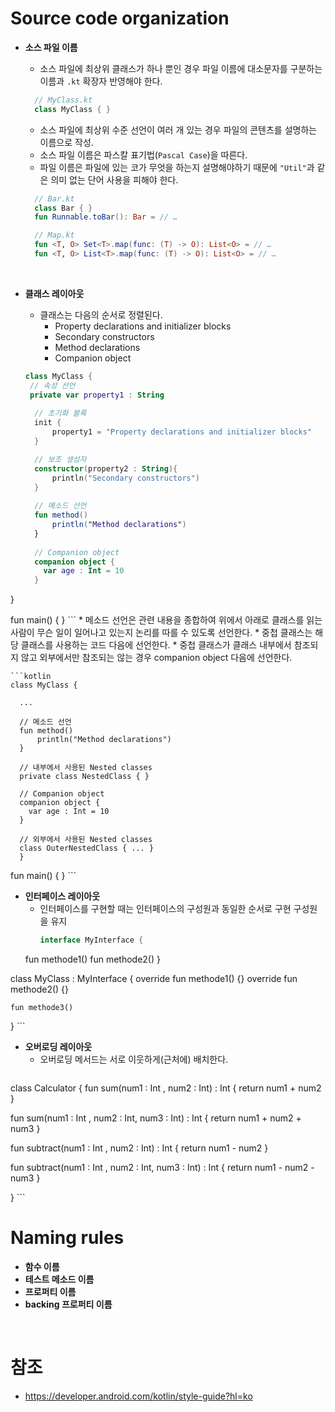 # Source code organization
  * **소스 파일 이름**
    * 소스 파일에 최상위 클래스가 하나 뿐인 경우 파일 이름에 대소문자를 구분하는 이름과 ```.kt``` 확장자 반영해야 한다.
    ```kotlin
      // MyClass.kt
      class MyClass { }
    ```
    * 소스 파일에 최상위 수준 선언이 여러 개 있는 경우 파일의 콘텐츠를 설명하는 이름으로 작성.
    * 소스 파일 이름은 파스칼 표기법(```Pascal Case```)을 따른다.
    * 파일 이름은 파일에 있는 코가 무엇을 하는지 설명해야하기 때문에  ```"Util"```과 같은 의미 없는 단어 사용을 피해야 한다.
    ```kotlin
      // Bar.kt
      class Bar { }
      fun Runnable.toBar(): Bar = // …

      // Map.kt
      fun <T, O> Set<T>.map(func: (T) -> O): List<O> = // …
      fun <T, O> List<T>.map(func: (T) -> O): List<O> = // …
    ```
    <br>

  * **클래스 레이아웃**
    * 클래스는 다음의 순서로 정렬된다. 
      * Property declarations and initializer blocks
      * Secondary constructors
      * Method declarations
      * Companion object
     
    ```kotlin
    class MyClass {
     // 속성 선언
     private var property1 : String 
      
      // 초기화 블록    
      init {
          property1 = "Property declarations and initializer blocks"
      }
    
      // 보조 생성자
      constructor(property2 : String){
          println("Secondary constructors")
      }
      
      // 메소드 선언
      fun method() 
          println("Method declarations")
      }
   
      // Companion object
      companion object {
        var age : Int = 10
      }
}

  fun main() {
  }
    ```
    * 메소드 선언은 관련 내용을 종합하여 위에서 아래로 클래스를 읽는 사람이 무슨 일이 일어나고 있는지 논리를 따를 수 있도록 선언한다.
    * 중첩 클래스는 해당 클래스를 사용하는 코드 다음에 선언한다.
    * 중첩 클래스가 클래스 내부에서 참조되지 않고 외부에서만 참조되는 않는 경우 companion object 다음에 선언한다.


    ```kotlin
    class MyClass {
     
      ... 

      // 메소드 선언
      fun method() 
          println("Method declarations")
      }
   
      // 내부에서 사용된 Nested classes
      private class NestedClass { }
 
      // Companion object
      companion object {
        var age : Int = 10
      }

      // 외부에서 사용된 Nested classes 
      class OuterNestedClass { ... }
      }

  fun main() {
  }
    ```
     <br>

  * **인터페이스 레이아웃**
    * 인터페이스를 구현할 때는 인터페이스의 구성원과 동일한 순서로 구현 구성원을 유지
        ```kotlin
        interface MyInterface {
    fun methode1()
    fun methode2()
}

class MyClass : MyInterface {
    override fun methode1() {}
    override fun methode2() {}
    
    fun methode3()
}
        ```
    <br>

  * **오버로딩 레이아웃**
    * 오버로딩 메서드는 서로 이웃하게(근처에) 배치한다.
        ```kotlin
class Calculator {
 fun sum(num1 : Int , num2 : Int) : Int {
     return num1 + num2
 }
 
  fun sum(num1 : Int , num2 : Int, num3 : Int) : Int {
     return num1 + num2 + num3
 }
  
  fun subtract(num1 : Int , num2 : Int) : Int {
     return num1 - num2
 }
 
  fun subtract(num1 : Int , num2 : Int, num3 : Int) : Int {
     return num1 - num2 - num3
 }
  
}
        ```
    <br>

# Naming rules

* **함수 이름**
* **테스트 메소드 이름**
* **프로퍼티 이름**
* **backing 프로퍼티 이름**
<br>

# 참조
* <https://developer.android.com/kotlin/style-guide?hl=ko>